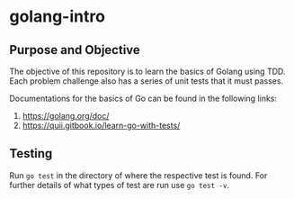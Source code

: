 # golang-intro

## Purpose and Objective
The objective of this repository is to learn the basics of Golang using TDD. Each problem challenge also has a series of unit tests that it must passes. 

Documentations for the basics of Go can be found in the following links:
  1. https://golang.org/doc/
  2. https://quii.gitbook.io/learn-go-with-tests/

## Testing 

Run `go test` in the directory of where the respective test is found. For further details of what types of test are run use `go test -v`.


